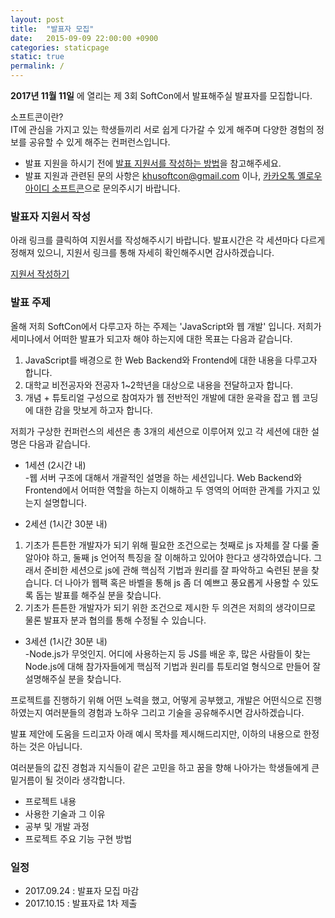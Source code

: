 ```yaml
---
layout: post
title:  "발표자 모집"
date:   2015-09-09 22:00:00 +0900
categories: staticpage
static: true
permalink: /
---
```


**2017년 11월 11일** 에 열리는 제 3회 SoftCon에서 발표해주실 발표자를 모집합니다.

소프트콘이란?  
IT에 관심을 가지고 있는 학생들끼리 서로 쉽게 다가갈 수 있게 해주며
다양한 경험의 정보를 공유할 수 있게 해주는 컨퍼런스입니다.

* 발표 지원을 하시기 전에 <a href="/guide">발표 지원서를 작성하는 방법</a>을 참고해주세요.
* 발표 지원과 관련된 문의 사항은 khusoftcon@gmail.com 이나, <a href="http://plus.kakao.com/home/@소프트콘">카카오톡 옐로우 아이디 소프트콘</a>으로 문의주시기 바랍니다.

### 발표자 지원서 작성
아래 링크를 클릭하여 지원서를 작성해주시기 바랍니다. 발표시간은 각 세션마다 다르게 정해져 있으니, 지원서 링크를 통해 자세히 확인해주시면 감사하겠습니다.

<a href="https://goo.gl/forms/oZJDYK5as1vMb1q43"> 지원서 작성하기 </a>

### 발표 주제
올해 저희 SoftCon에서 다루고자 하는 주제는 'JavaScript와 웹 개발' 입니다.
저희가 세미나에서 어떠한 발표가 되고자 해야 하는지에 대한 목표는 다음과 같습니다.

1. JavaScript를 배경으로 한 Web Backend와 Frontend에 대한 내용을 다루고자 합니다.
2. 대학교 비전공자와 전공자 1~2학년을 대상으로 내용을 전달하고자 합니다.
3. 개념 + 튜토리얼 구성으로 참여자가 웹 전반적인 개발에 대한 윤곽을 잡고 웹 코딩에 대한 감을 맛보게 하고자 합니다.

저희가 구상한 컨퍼런스의 세션은 총 3개의 세션으로 이루어져 있고 각 세션에 대한 설명은 다음과 같습니다.

* 1세션 (2시간 내)  
-웹 서버 구조에 대해서 개괄적인 설명을 하는 세션입니다. Web Backend와 Frontend에서 어떠한 역할을 하는지 이해하고 두 영역의 어떠한 관계를 가지고 있는지 설명합니다.  

* 2세션 (1시간 30분 내)  
1. 기초가 튼튼한 개발자가 되기 위해 필요한 조건으로는 첫째로 js 자체를 잘 다룰 줄 알아야 하고, 둘째 js 언어적 특징을 잘 이해하고 있어야 한다고 생각하였습니다. 그래서 준비한 세션으로 js에 관해 핵심적 기법과 원리를 잘 파악하고 숙련된 분을 찾습니다. 더 나아가 웹팩 혹은 바벨을 통해 js 좀 더 예쁘고 풍요롭게 사용할 수 있도록 돕는 발표를 해주실 분을 찾습니다.  
2. 기초가 튼튼한 개발자가 되기 위한 조건으로 제시한 두 의견은 저희의 생각이므로 물론 발표자 분과 협의를 통해 수정될 수 있습니다.  

* 3세션 (1시간 30분 내)  
-Node.js가 무엇인지. 어디에 사용하는지 등 JS를 배운 후, 많은 사람들이 찾는 Node.js에 대해 참가자들에게 핵심적 기법과 원리를 튜토리얼 형식으로 만들어 잘 설명해주실 분을 찾습니다.  


프로젝트를 진행하기 위해 어떤 노력을 했고, 어떻게 공부했고, 개발은 어떤식으로 진행하였는지 여러분들의 경험과 노하우 그리고 기술을 공유해주시면 감사하겠습니다.

발표 제안에 도움을 드리고자 아래 예시 목차를 제시해드리지만, 이하의 내용으로 한정하는 것은 아닙니다.

여러분들의 값진 경험과 지식들이 같은 고민을 하고 꿈을 향해 나아가는 학생들에게 큰 밑거름이 될 것이라 생각합니다.

* 프로젝트 내용
* 사용한 기술과 그 이유
* 공부 및 개발 과정
* 프로젝트 주요 기능 구현 방법

### 일정
* 2017.09.24 : 발표자 모집 마감
* 2017.10.15 : 발표자료 1차 제출
